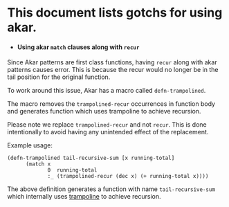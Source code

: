 # This document lists gotchs for using akar.

* #### Using akar `match` clauses along with `recur`
Since Akar patterns are first class functions, having `recur` along with akar patterns causes error. This is because the recur would no longer be in the tail position for the original function.

To work around this issue, Akar has a macro called `defn-trampolined`.

The macro removes the `trampolined-recur` occurrences in function body and generates function which uses trampoline to achieve recursion.

Please note we replace `trampolined-recur` and not `recur`. This is done intentionally to avoid having any unintended effect of the replacement.


Example usage:
```
(defn-trampolined tail-recursive-sum [x running-total]
      (match x
             0  running-total
             :_ (trampolined-recur (dec x) (+ running-total x))))

```

The above definition generates a function with name `tail-recursive-sum` which internally uses [trampoline](https://clojuredocs.org/clojure.core/trampoline) to achieve recursion.
